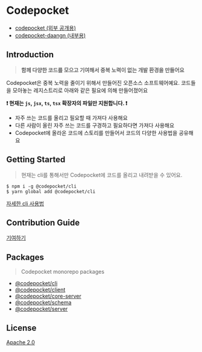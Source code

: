 # Codepocket

- [codepocket (외부 공개용)](https://codepocket.pages.dev/)
- [codepocket-daangn (내부용)](https://codepocket-daangn.pages.dev/)

## Introduction

> **함께 다양한 코드를 모으고 기여해서 중복 노력이 없는 개발 환경을 만들어요** 

Codepocket은 중복 노력을 줄이기 위해서 만들어진 오픈소스 소프트웨어예요.
코드들을 모아놓는 레지스트리로 아래와 같은 필요에 의해 만들어졌어요

**❗️ 현재는 `js`, `jsx`, `ts`, `tsx` 확장자의 파일만 지원합니다. ❗️**

- 자주 쓰는 코드를 올리고 필요할 때 가져다 사용해요
- 다른 사람이 올린 자주 쓰는 코드를 구경하고 필요하다면 가져다 사용해요
- Codepocket에 올라온 코드에 스토리를 만들어서 코드의 다양한 사용법을 공유해요

## Getting Started

> 현재는 cli를 통해서만 Codepocket에 코드를 올리고 내려받을 수 있어요.

```
$ npm i -g @codepocket/cli
$ yarn global add @codepocket/cli
```

[자세한 cli 사용법](https://github.com/daangn/codepocket/blob/main/cli/README.md)

## Contribution Guide

[기여하기](https://github.com/daangn/codepocket/blob/main/CONTRIBUTING.md)

## Packages

> Codepocket monorepo packages

- [@codepocket/cli](https://github.com/daangn/codepocket/tree/main/cli)
- [@codepocket/client](https://github.com/daangn/codepocket/tree/main/client)
- [@codepocket/core-server](https://github.com/daangn/codepocket/tree/main/core/server)
- [@codepocket/schema](https://github.com/daangn/codepocket/tree/main/schema)
- [@codepocket/server](https://github.com/daangn/codepocket/tree/main/server)

## License

[Apache 2.0](https://github.com/daangn/codepocket/blob/main/LICENSE)

